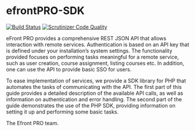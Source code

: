 efrontPRO-SDK
=============
[![Build Status](https://scrutinizer-ci.com/g/xarhsdev/efrontPRO-SDK/badges/build.png?b=master)](https://scrutinizer-ci.com/g/xarhsdev/efrontPRO-SDK/build-status/master)
[![Scrutinizer Code Quality](https://scrutinizer-ci.com/g/xarhsdev/efrontPRO-SDK/badges/quality-score.png?b=master)](https://scrutinizer-ci.com/g/xarhsdev/efrontPRO-SDK/?branch=master)

eFront PRO provides a comprehensive REST JSON API that allows interaction with remote services. 
Authentication is based on an API key that is defined under your installation’s system settings. 
The functionality provided focuses on performing tasks meaningful for a remote service, such as 
user creation, course assignment, listing courses etc. In addition, one can use the API to provide 
basic SSO for users.

To ease implementation of services, we provide a SDK library for PHP that automates the tasks of 
communicating with the API. The first part of this guide provides a detailed description of the 
available API calls, as well as information on authentication and error handling. The second part of 
the guide demonstrates the use of the PHP SDK, providing information on setting it up and performing 
some basic tasks.


The Efront PRO team.

